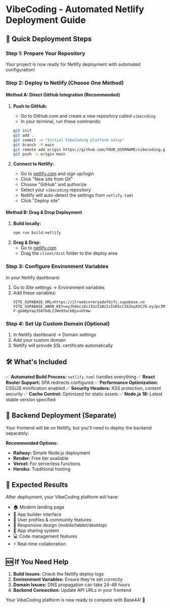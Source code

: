 # VibeCoding - Automated Netlify Deployment Guide

## 🚀 Quick Deployment Steps

### Step 1: Prepare Your Repository
Your project is now ready for Netlify deployment with automated configuration!

### Step 2: Deploy to Netlify (Choose One Method)

#### Method A: Direct GitHub Integration (Recommended)
1. **Push to GitHub:**
   - Go to GitHub.com and create a new repository called `vibecoding`
   - In your terminal, run these commands:
   ```bash
   git init
   git add .
   git commit -m "Initial VibeCoding platform setup"
   git branch -M main
   git remote add origin https://github.com/YOUR_USERNAME/vibecoding.git
   git push -u origin main
   ```

2. **Connect to Netlify:**
   - Go to [netlify.com](https://netlify.com) and sign up/login
   - Click "New site from Git"
   - Choose "GitHub" and authorize
   - Select your `vibecoding` repository
   - Netlify will auto-detect the settings from `netlify.toml`
   - Click "Deploy site"

#### Method B: Drag & Drop Deployment
1. **Build locally:**
   ```bash
   npm run build:netlify
   ```
2. **Drag & Drop:**
   - Go to [netlify.com](https://netlify.com)
   - Drag the `client/dist` folder to the deploy area

### Step 3: Configure Environment Variables
In your Netlify dashboard:
1. Go to Site settings → Environment variables
2. Add these variables:
   ```
   VITE_SUPABASE_URL=https://ilroebcnrmryadofbjfc.supabase.co
   VITE_SUPABASE_ANON_KEY=eyJhbGciOiJIUzI1NiIsInR5cCI6IkpXVCJ9.eyJpc3MiOiJzdXBhYmFzZSIsInJlZiI6Imlscm9lYmNucm1yeWFkb2ZiamZjIiwicm9sZSI6ImFub24iLCJpYXQiOjE3NTg4NjYxOTgsImV4cCI6MjA3NDQ0MjE5OH0.3F1H8RGu-F-gGm0pYapJ56f6dLZJHe93ockByxvUtmw
   ```

### Step 4: Set Up Custom Domain (Optional)
1. In Netlify dashboard → Domain settings
2. Add your custom domain
3. Netlify will provide SSL certificate automatically

## 🛠 What's Included

✅ **Automated Build Process:** `netlify.toml` handles everything
✅ **React Router Support:** SPA redirects configured
✅ **Performance Optimization:** CSS/JS minification enabled
✅ **Security Headers:** XSS protection, content security
✅ **Cache Control:** Optimized for static assets
✅ **Node.js 18:** Latest stable version specified

## 🔧 Backend Deployment (Separate)

Your frontend will be on Netlify, but you'll need to deploy the backend separately:

**Recommended Options:**
- **Railway:** Simple Node.js deployment
- **Render:** Free tier available
- **Vercel:** For serverless functions
- **Heroku:** Traditional hosting

## 📱 Expected Results

After deployment, your VibeCoding platform will have:
- 🏠 Modern landing page
- 🎨 App builder interface  
- 👥 User profiles & community features
- 📱 Responsive design (mobile/tablet/desktop)
- 🔗 App sharing system
- 💻 Code management features
- ⚡ Real-time collaboration

## 🆘 If You Need Help

1. **Build Issues:** Check the Netlify deploy logs
2. **Environment Variables:** Ensure they're set correctly
3. **Domain Issues:** DNS propagation can take 24-48 hours
4. **Backend Connection:** Update API URLs in your frontend

Your VibeCoding platform is now ready to compete with Base44! 🚀